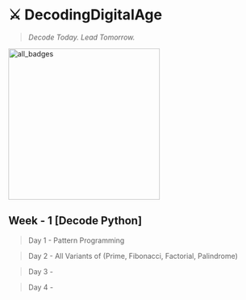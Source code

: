 # ⚔️ DecodingDigitalAge
> *Decode Today. Lead Tomorrow.*

<img width="300" height="300" alt="all_badges" src="https://github.com/user-attachments/assets/9a41ac34-43ec-45a1-bb48-fca513ca056f" />

## Week - 1 [Decode Python]

> Day 1 - Pattern Programming

> Day 2 - All Variants of (Prime, Fibonacci, Factorial, Palindrome)

> Day 3 - 

> Day 4 -

